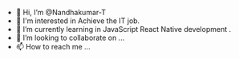 - 👋 Hi, I’m @Nandhakumar-T
- 👀 I'm interested in Achieve the IT job.
- 🌱 I’m currently learning in JavaScript React Native development .
- 💞️ I’m looking to collaborate on ...
- 📫 How to reach me ...

<!---
Nandhakumar-T/Nandhakumar-T is a ✨ special ✨ repository because its `README.md` (this file) appears on your GitHub profile.
You can click the Preview link to take a look at your changes.
--->
